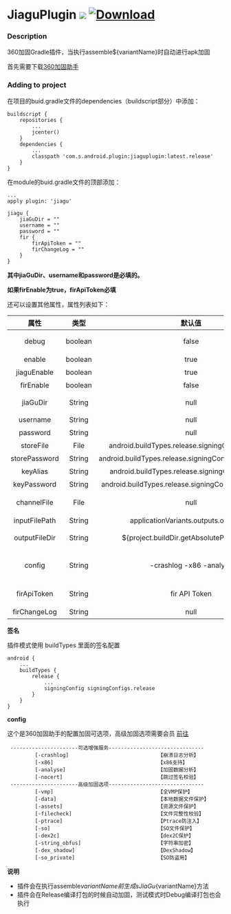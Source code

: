 # JiaguPlugin [![](https://img.shields.io/bintray/v/shuaijianwen/android/jiaguplugin.svg)](https://jcenter.bintray.com/com/s/android/plugin/jiaguplugin/) [ ![Download](https://api.bintray.com/packages/shuaijianwen/android/jiaguplugin/images/download.svg?version=1.2.0) ](https://bintray.com/shuaijianwen/android/jiaguplugin/1.2.0/link)

### Description

360加固Gradle插件，当执行assemble${variantName}时自动进行apk加固

首先需要下载[360加固助手](http://jiagu.360.cn/#/global/download)

### Adding to project

在项目的buid.gradle文件的dependencies（buildscript部分）中添加：
```
buildscript {
    repositories {
        ...
        jcenter()
    }
    dependencies {
        ...
        classpath 'com.s.android.plugin:jiaguplugin:latest.release'
    }
}
```

在module的buid.gradle文件的顶部添加：

```
...
apply plugin: 'jiagu'

jiagu {
    jiaGuDir = ""
    username = ""
    password = ""
    fir {
        firApiToken = ""
        firChangeLog = ""
    }
}
```
**其中jiaGuDir、username和password是必填的。**

**如果firEnable为true，firApiToken必填**

还可以设置其他属性，属性列表如下：

|       属性        |	    类型    |                          默认值                           |                    说 明                    |
|:-----------------:|:-------------:|:---------------------------------------------------------:|:---------------------------:|
|    debug          |    boolean    |     false                                                 |    调试模式开关，会打印更多log，自动加固        |
|    enable         |    boolean    |     true                                                  |    插件开关                   |
|    jiaguEnable    |    boolean    |     true                                                  |    加固开关                   |
|    firEnable      |    boolean    |     false                                                 |    fir上传开关                   |
|    jiaGuDir       |    String     |     null                                                  |    360加固助手安装地址\jiagu 类似D:\360jiagubao_windows_64\jiagu         |
|    username       |    String     |     null                                                  |    360加固助手登录用户名                   |
|    password       |    String     |     null                                                  |    360加固助手登录密码                    |
|    storeFile      |    File       |     android.buildTypes.release.signingConfig.storeFile    |    签名文件（具体说明见下文“签名”）   |
|    storePassword  |    String     |     android.buildTypes.release.signingConfig.storePassword|    签名密码（具体说明见下文“签名”）   |
|    keyAlias       |    String     |     android.buildTypes.release.signingConfig.keyAlias     |    别名（具体说明见下文“签名”）   |
|    keyPassword    |    String     |     android.buildTypes.release.signingConfig.keyPassword  |    别名密码（具体说明见下文“签名”） |
|    channelFile    |    File       |     null                                                  |    多渠道打包设置，选择.txt文件，下载的jiagu包里有多渠道模板.txt  |
|    inputFilePath  |    String     |     applicationVariants.outputs.outputFile                |    打包的apk路径   |
|    outputFileDir  |    String     |     ${project.buildDir.getAbsolutePath()}\jiagu           |    加固后apk的输出路径，app\build\jiagu   |
|    config         |    String     |     -crashlog -x86 -analyse                               |    加固配置，默认选择崩溃日志服务、支持x86架构设备、选择数据分析服务   |
|    firApiToken    |    String     |     fir API Token                                         |    鼠标悬浮头像，出现API Token 按钮，点击   |
|    firChangeLog   |    String     |     null                                                  |    更新说明   |

**签名**

插件模式使用 buildTypes 里面的签名配置
```
android {
    ...
    buildTypes {
        release {
            ...
            signingConfig signingConfigs.release
        }
    }
}
```

**config**

这个是360加固助手的配置加固可选项，高级加固选项需要会员 [前往](http://jiagu.360.cn/#/global/vip/packages)
```
 ----------------------可选增强服务-------------------------------
         [-crashlog]                             【崩溃日志分析】
         [-x86]                                  【x86支持】
         [-analyse]                              【加固数据分析】
         [-nocert]                               【跳过签名校验】
 ----------------------高级加固选项-------------------------------
         [-vmp]                                  【全VMP保护】
         [-data]                                 【本地数据文件保护】
         [-assets]                               【资源文件保护】
         [-filecheck]                            【文件完整性校验】
         [-ptrace]                               【Ptrace防注入】
         [-so]                                   【SO文件保护】
         [-dex2c]                                【dex2C保护】
         [-string_obfus]                         【字符串加密】
         [-dex_shadow]                           【DexShadow】
         [-so_private]                           【SO防盗用】
```

**说明**

- 插件会在执行assemble${variantName}前生成sJiaGu${variantName}方法
- 插件会在Release编译打包的时候自动加固，测试模式时Debug编译打包也会执行


